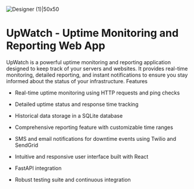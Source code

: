 ![Designer (1)|50x50](https://github.com/GoliathReaper/Upwatch/assets/77969919/d3a9c641-30b3-4afd-b058-51dcec701da8)


# UpWatch - Uptime Monitoring and Reporting Web App

UpWatch is a powerful uptime monitoring and reporting application designed to keep track of your servers and websites. It provides real-time monitoring, detailed reporting, and instant notifications to ensure you stay informed about the status of your infrastructure.
Features

- Real-time uptime monitoring using HTTP requests and ping checks

- Detailed uptime status and response time tracking
- Historical data storage in a SQLite database
- Comprehensive reporting feature with customizable time ranges
- SMS and email notifications for downtime events using Twilio and SendGrid
- Intuitive and responsive user interface built with React
- FastAPI integration
- Robust testing suite and continuous integration
